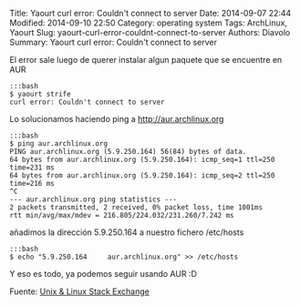 Title: Yaourt curl error: Couldn't connect to server
Date: 2014-09-07 22:44
Modified: 2014-09-10 22:50
Category: operating system
Tags: ArchLinux, Yaourt
Slug: yaourt-curl-error-couldnt-connect-to-server
Authors: Diavolo
Summary: Yaourt curl error: Couldn't connect to server

El error sale luego de querer instalar algun paquete que se encuentre en AUR

    :::bash
    $ yaourt strife
    curl error: Couldn't connect to server

Lo solucionamos haciendo ping a http://aur.archlinux.org 

    :::bash
    $ ping aur.archlinux.org
    PING aur.archlinux.org (5.9.250.164) 56(84) bytes of data.
    64 bytes from aur.archlinux.org (5.9.250.164): icmp_seq=1 ttl=250 time=231 ms
    64 bytes from aur.archlinux.org (5.9.250.164): icmp_seq=2 ttl=250 time=216 ms
    ^C
    --- aur.archlinux.org ping statistics ---
    2 packets transmitted, 2 received, 0% packet loss, time 1001ms
    rtt min/avg/max/mdev = 216.805/224.032/231.260/7.242 ms

añadimos la dirección 5.9.250.164 a nuestro fichero /etc/hosts

    :::bash
    $ echo "5.9.250.164     aur.archlinux.org" >> /etc/hosts

Y eso es todo, ya podemos seguir usando AUR :D

Fuente: [Unix & Linux Stack Exchange](http://unix.stackexchange.com/questions/109371/yaourt-curl-error-couldnt-connect-to-server "Unix & Linux Stack Exchange")